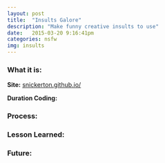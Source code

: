 ```yaml
---
layout: post
title:  "Insults Galore"
description: "Make funny creative insults to use"
date:   2015-03-20 9:16:41pm
categories: nsfw
img: insults
---
```

<h3><b>What it is:</b></h3> 

<b>Site:</b> [snickerton.github.io/<INSERTSITE>][site] 

<b>Duration Coding:</b> 

<h3><b>Process:</b></h3> 


<h3><b>Lesson Learned:</b></h3>

<h3><b>Future:</b></h3> 



[site]:    http://snickerton.github.io/<INSERTSITE>/


